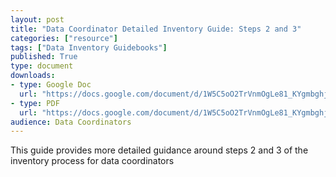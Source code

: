 ```yaml
---
layout: post
title: "Data Coordinator Detailed Inventory Guide: Steps 2 and 3"
categories: ["resource"]
tags: ["Data Inventory Guidebooks"]
published: True
type: document
downloads:
- type: Google Doc
  url: "https://docs.google.com/document/d/1W5C5oO2TrVnmOgLe81_KYgmbghj6hDs9-4SC-ygMDV4/edit"
- type: PDF
  url: "https://docs.google.com/document/d/1W5C5oO2TrVnmOgLe81_KYgmbghj6hDs9-4SC-ygMDV4/export?format=pdf"
audience: Data Coordinators
---
```

This guide provides more detailed guidance around steps 2 and 3 of the inventory process for data coordinators

